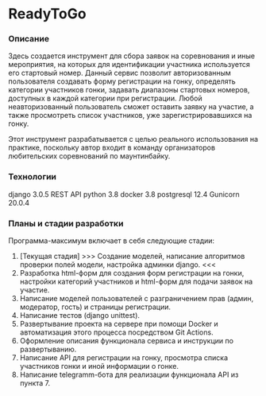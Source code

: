 # ReadyToGo
### Описание
Здесь создается инструмент для сбора заявок на соревнования и иные мероприятия,
на которых для идентификации участника используется его стартовый номер.
Данный сервис позволит авторизованным пользователя создавать форму регистрации на гонку,
определять категории участников гонки, задавать диапазоны стартовых номеров,
доступных в каждой категории при регистрации.
Любой неавторизованный пользователь сможет оставить заявку на участие, 
а также просмотреть список участников, уже зарегистрировавшихся на гонку.

Этот инструмент разрабатывается с целью реального использования на практике,
поскольку автор входит в команду организаторов любительских соревнований
по маунтинбайку.

### Технологии
django 3.0.5
REST API
python 3.8
docker 3.8
postgresql 12.4
Gunicorn 20.0.4


### Планы и стадии разработки
Программа-максимум включает в себя следующие стадии:
1. [Текущая стадия] >>> Создание моделей, написание алгоритмов проверки полей модели, настройка админки django. <<< 
2. Разработка html-форм для создания форм регистрации на гонки, настройки категорий участников и html-форм для подачи заявок на участие.
3. Написание моделей пользователей  с разграничением прав (админ, модератор, гость) и страницы регистрации.
4. Написание тестов (django unittest).
5. Развертывание проекта на сервере при помощи Docker и автоматизация этого процесса посредством Git Actions.
6. Оформление описания функционала сервиса и инструкции по развертыванию.
7. Написание API для регистрации на гонку, просмотра списка участников гонки и иной информации о гонке.
8. Написание telegramm-бота для реализации функционала API из пункта 7.

